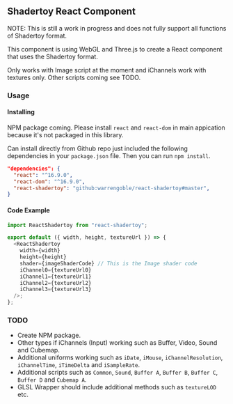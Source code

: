 ## Shadertoy React Component

NOTE: This is still a work in progress and does not fully support all functions of Shadertoy format.

This component is using WebGL and Three.js to create a React component that uses the Shadertoy format.

Only works with Image script at the moment and iChannels work with textures only. Other scripts coming see TODO.

### Usage

#### Installing

NPM package coming. Please install `react` and `react-dom` in main appication because it's not packaged in this library.

Can install directly from Github repo just included the following dependencies in your `package.json` file. Then you can run `npm install`.

```json
"dependencies": {
  "react": "^16.9.0",
  "react-dom": "^16.9.0",
  "react-shadertoy": "github:warrengoble/react-shadertoy#master",
}
```

#### Code Example

```javascript
import ReactShadertoy from "react-shadertoy";

export default ({ width, height, textureUrl }) => {
  <ReactShadertoy
    width={width}
    height={height}
    shader={imageShaderCode} // This is the Image shader code
    iChannel0={textureUrl0}
    iChannel1={textureUrl1}
    iChannel2={textureUrl2}
    iChannel3={textureUrl3}
  />;
};
```

### TODO

- Create NPM package.
- Other types if iChannels (Input) working such as Buffer, Video, Sound and Cubemap.
- Additional uniforms working such as `iDate`, `iMouse`, `iChannelResolution`, `iChannelTime`, `iTimeDelta` and `iSampleRate`.
- Additional scripts such as `Common`, `Sound`, `Buffer A`, `Buffer B`, `Buffer C`, `Buffer D` and `Cubemap A`.
- GLSL Wrapper should include additional methods such as `textureLOD` etc.
